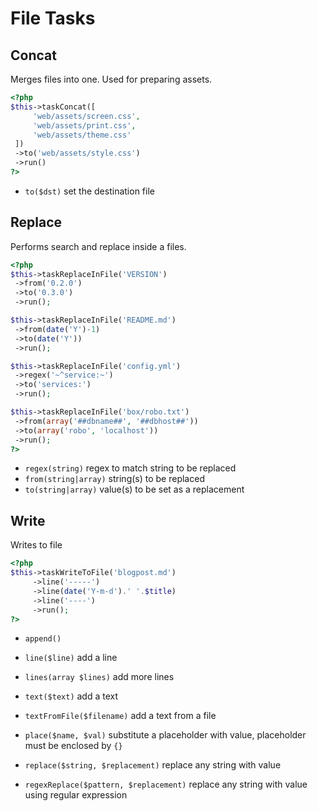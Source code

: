 # File Tasks
## Concat


Merges files into one. Used for preparing assets.

``` php
<?php
$this->taskConcat([
     'web/assets/screen.css',
     'web/assets/print.css',
     'web/assets/theme.css'
 ])
 ->to('web/assets/style.css')
 ->run()
?>
```

* `to($dst)`  set the destination file

## Replace


Performs search and replace inside a files.

``` php
<?php
$this->taskReplaceInFile('VERSION')
 ->from('0.2.0')
 ->to('0.3.0')
 ->run();

$this->taskReplaceInFile('README.md')
 ->from(date('Y')-1)
 ->to(date('Y'))
 ->run();

$this->taskReplaceInFile('config.yml')
 ->regex('~^service:~')
 ->to('services:')
 ->run();

$this->taskReplaceInFile('box/robo.txt')
 ->from(array('##dbname##', '##dbhost##'))
 ->to(array('robo', 'localhost'))
 ->run();
?>
```

* `regex(string)`  regex to match string to be replaced
* `from(string|array)`  string(s) to be replaced
* `to(string|array)`  value(s) to be set as a replacement



## Write


Writes to file

``` php
<?php
$this->taskWriteToFile('blogpost.md')
     ->line('-----')
     ->line(date('Y-m-d').' '.$title)
     ->line('----')
     ->run();
?>
```
* `append()` 

* `line($line)`  add a line
* `lines(array $lines)`  add more lines
* `text($text)`  add a text
* `textFromFile($filename)`  add a text from a file
* `place($name, $val)`  substitute a placeholder with value, placeholder must be enclosed by `{}`
* `replace($string, $replacement)`  replace any string with value
* `regexReplace($pattern, $replacement)`  replace any string with value using regular expression

